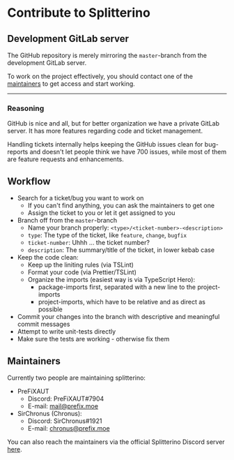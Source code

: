 # Contribute to Splitterino

## Development GitLab server

The GitHub repository is merely mirroring the `master`-branch from the development GitLab server.

To work on the project effectively, you should contact one of the [maintainers](#maintainers) to get access and start working.

---

### Reasoning

GitHub is nice and all, but for better organization we have a private GitLab server. It has more features regarding code and ticket management.

Handling tickets internally helps keeping the GitHub issues clean for bug-reports and doesn't let people think we have 700 issues, while most of them are feature requests and enhancements.

## Workflow

- Search for a ticket/bug you want to work on
  - If you can't find anything, you can ask the maintainers to get one
  - Assign the ticket to you or let it get assigned to you
- Branch off from the `master`-branch
  - Name your branch properly: `<type>/<ticket-number>-<description>`
  - `type`: The type of the ticket, like `feature`, `change`, `bugfix`
  - `ticket-number`: Uhhh ... the ticket number?
  - `description`: The summary/title of the ticket, in lower kebab case
- Keep the code clean:
  - Keep up the liniting rules (via TSLint)
  - Format your code (via Prettier/TSLint)
  - Organize the imports (easiest way is via TypeScript Hero):
    - package-imports first, separated with a new line to the project-imports
    - project-imports, which have to be relative and as direct as possible
- Commit your changes into the branch with descriptive and meaningful commit messages
- Attempt to write unit-tests directly
- Make sure the tests are working - otherwise fix them

## Maintainers

Currently two people are maintaining splitterino:
- PreFiXAUT
  - Discord: PreFiXAUT#7904
  - E-mail: [mail@prefix.moe](mailto:mail@prefix.moe)
- SirChronus (Chronus):
  - Discord: SirChronus#1921
  - E-mail: [chronus@prefix.moe](mailto:chronus@prefix.moe)

You can also reach the maintainers via the official Splitterino Discord server [here](https://discord.gg/tCxVXcu).
